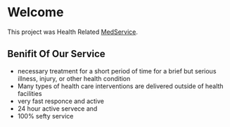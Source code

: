 # Welcome 

This project was Health Related  [MedService](https://medservice-57a0c.web.app/).

## Benifit Of Our Service 
 * necessary treatment for a short period of time for a brief but serious illness, injury, or other health condition
 * Many types of health care interventions are delivered outside of health facilities
 * very fast responce and active
 * 24 hour active servece and 
 * 100% sefty service 